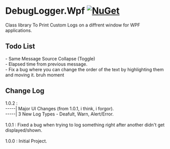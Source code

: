 # DebugLogger.Wpf [![NuGet](https://img.shields.io/nuget/v/DebugLogger.Wpf.svg)](https://www.nuget.org/packages/DebugLogger.Wpf/)
Class library To Print Custom Logs on a diffrent window for WPF applications.

<h2>Todo List</h2>
- Same Message Source Collapse (Toggle) </br>
- Elapsed time from previous message. </br>
- Fix a bug where you can change the order of the text by highlighting them and moving it. bruh moment

<h2>Change Log</h2>
1.0.2 :
</br>
-----| Major UI Changes (from 1.0.1, i think, i forgor).
</br>
-----| 3 New Log Types - Deafult, Warn, Alert/Error.
</br></br>                
1.0.1 : Fixed a bug when trying to log something right after another didn't get displayed/shown. 
</br></br>
1.0.0 : Initial Project.

